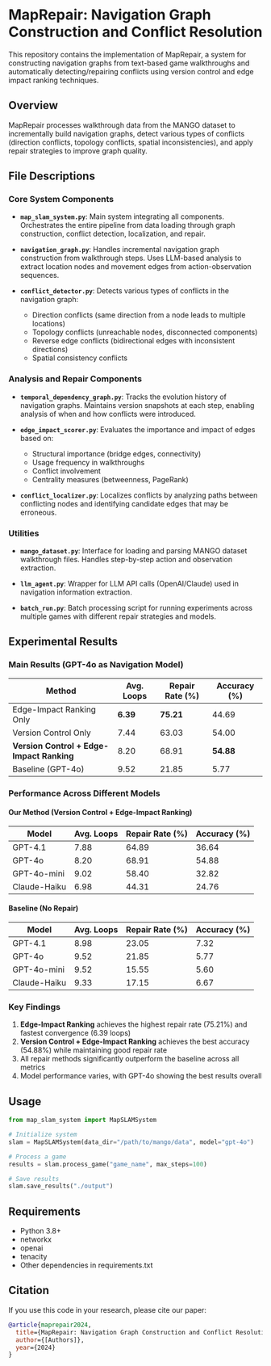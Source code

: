 # MapRepair: Navigation Graph Construction and Conflict Resolution

This repository contains the implementation of MapRepair, a system for constructing navigation graphs from text-based game walkthroughs and automatically detecting/repairing conflicts using version control and edge impact ranking techniques.

## Overview

MapRepair processes walkthrough data from the MANGO dataset to incrementally build navigation graphs, detect various types of conflicts (direction conflicts, topology conflicts, spatial inconsistencies), and apply repair strategies to improve graph quality.

## File Descriptions

### Core System Components

- **`map_slam_system.py`**: Main system integrating all components. Orchestrates the entire pipeline from data loading through graph construction, conflict detection, localization, and repair.

- **`navigation_graph.py`**: Handles incremental navigation graph construction from walkthrough steps. Uses LLM-based analysis to extract location nodes and movement edges from action-observation sequences.

- **`conflict_detector.py`**: Detects various types of conflicts in the navigation graph:
  - Direction conflicts (same direction from a node leads to multiple locations)
  - Topology conflicts (unreachable nodes, disconnected components)
  - Reverse edge conflicts (bidirectional edges with inconsistent directions)
  - Spatial consistency conflicts

### Analysis and Repair Components

- **`temporal_dependency_graph.py`**: Tracks the evolution history of navigation graphs. Maintains version snapshots at each step, enabling analysis of when and how conflicts were introduced.

- **`edge_impact_scorer.py`**: Evaluates the importance and impact of edges based on:
  - Structural importance (bridge edges, connectivity)
  - Usage frequency in walkthroughs
  - Conflict involvement
  - Centrality measures (betweenness, PageRank)

- **`conflict_localizer.py`**: Localizes conflicts by analyzing paths between conflicting nodes and identifying candidate edges that may be erroneous.

### Utilities

- **`mango_dataset.py`**: Interface for loading and parsing MANGO dataset walkthrough files. Handles step-by-step action and observation extraction.

- **`llm_agent.py`**: Wrapper for LLM API calls (OpenAI/Claude) used in navigation information extraction.

- **`batch_run.py`**: Batch processing script for running experiments across multiple games with different repair strategies and models.

## Experimental Results

### Main Results (GPT-4o as Navigation Model)

| Method | Avg. Loops | Repair Rate (%) | Accuracy (%) |
|--------|------------|-----------------|--------------|
| Edge-Impact Ranking Only | **6.39** | **75.21** | 44.69 |
| Version Control Only | 7.44 | 63.03 | 54.00 |
| **Version Control + Edge-Impact Ranking** | 8.20 | 68.91 | **54.88** |
| Baseline (GPT-4o) | 9.52 | 21.85 | 5.77 |

### Performance Across Different Models

#### Our Method (Version Control + Edge-Impact Ranking)

| Model | Avg. Loops | Repair Rate (%) | Accuracy (%) |
|-------|------------|-----------------|--------------|
| GPT-4.1 | 7.88 | 64.89 | 36.64 |
| GPT-4o | 8.20 | 68.91 | 54.88 |
| GPT-4o-mini | 9.02 | 58.40 | 32.82 |
| Claude-Haiku | 6.98 | 44.31 | 24.76 |

#### Baseline (No Repair)

| Model | Avg. Loops | Repair Rate (%) | Accuracy (%) |
|-------|------------|-----------------|--------------|
| GPT-4.1 | 8.98 | 23.05 | 7.32 |
| GPT-4o | 9.52 | 21.85 | 5.77 |
| GPT-4o-mini | 9.52 | 15.55 | 5.60 |
| Claude-Haiku | 9.33 | 17.15 | 6.67 |

### Key Findings

1. **Edge-Impact Ranking** achieves the highest repair rate (75.21%) and fastest convergence (6.39 loops)
2. **Version Control + Edge-Impact Ranking** achieves the best accuracy (54.88%) while maintaining good repair rate
3. All repair methods significantly outperform the baseline across all metrics
4. Model performance varies, with GPT-4o showing the best results overall

## Usage

```python
from map_slam_system import MapSLAMSystem

# Initialize system
slam = MapSLAMSystem(data_dir="/path/to/mango/data", model="gpt-4o")

# Process a game
results = slam.process_game("game_name", max_steps=100)

# Save results
slam.save_results("./output")
```

## Requirements

- Python 3.8+
- networkx
- openai
- tenacity
- Other dependencies in requirements.txt

## Citation

If you use this code in your research, please cite our paper:

```bibtex
@article{maprepair2024,
  title={MapRepair: Navigation Graph Construction and Conflict Resolution in Text-Based Games},
  author={[Authors]},
  year={2024}
}
```